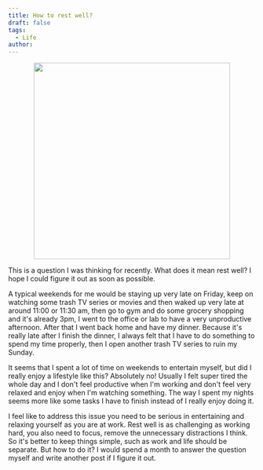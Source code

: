 ```yaml
---
title: How to rest well?
draft: false
tags:
  - Life
author:
---
```

<p align="center">
  <img src="./Images/boy_sleeping.jpg" height="400"/>
</p>


This is a question I was thinking for recently. What does it mean rest well? I hope I could figure it out as soon as possible.

A typical weekends for me would be staying up very late on Friday, keep on watching some trash TV series or movies and then waked up very late at around 11:00 or 11:30 am, then go to gym and do some grocery shopping and it's already 3pm, I went to the office or lab to have a very unproductive afternoon. After that I went back home and have my dinner. Because it's really late after I finish the dinner, I always felt that I have to do something to spend my time properly, then I open another trash TV series to ruin my Sunday.

It seems that I spent a lot of time on weekends to entertain myself, but did I really enjoy a lifestyle like this? Absolutely no! Usually I felt super tired the whole day and I don't feel productive when I'm working and don't feel very relaxed and enjoy when I'm watching something. The way I spent my nights seems more like some tasks I have to finish instead of I really enjoy doing it.

I feel like to address this issue you need to be serious in entertaining and relaxing yourself as you are at work. Rest well is as challenging as working hard, you also need to focus, remove the unnecessary distractions I think. So it's better to keep things simple, such as work and life should be separate. But how to do it? I would spend a month to answer the question myself and write another post if I figure it out.
